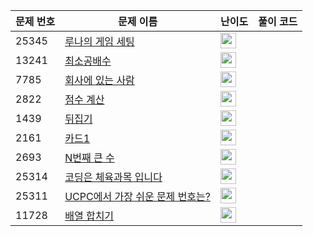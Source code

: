 | 문제 번호 | 문제 이름 | 난이도 | 풀이 코드 |
| --- | --- | --- | --- |
| 25345 | [루나의 게임 세팅](https://www.acmicpc.net/problem/25345) | <img height="25px" width="25px=" src="https://static.solved.ac/tier_small/10.svg"/> |  |
| 13241 | [최소공배수](https://www.acmicpc.net/problem/13241) | <img height="25px" width="25px=" src="https://static.solved.ac/tier_small/6.svg"/> |  |
| 7785 | [회사에 있는 사람](https://www.acmicpc.net/problem/7785) | <img height="25px" width="25px=" src="https://static.solved.ac/tier_small/6.svg"/> |  |
| 2822 | [점수 계산](https://www.acmicpc.net/problem/2822) | <img height="25px" width="25px=" src="https://static.solved.ac/tier_small/6.svg"/> |  |
| 1439 | [뒤집기](https://www.acmicpc.net/problem/1439) | <img height="25px" width="25px=" src="https://static.solved.ac/tier_small/6.svg"/> |  |
| 2161 | [카드1](https://www.acmicpc.net/problem/2161) | <img height="25px" width="25px=" src="https://static.solved.ac/tier_small/6.svg"/> |  |
| 2693 | [N번째 큰 수](https://www.acmicpc.net/problem/2693) | <img height="25px" width="25px=" src="https://static.solved.ac/tier_small/6.svg"/> |  |
| 25314 | [코딩은 체육과목 입니다](https://www.acmicpc.net/problem/25314) | <img height="25px" width="25px=" src="https://static.solved.ac/tier_small/1.svg"/> |  |
| 25311 | [UCPC에서 가장 쉬운 문제 번호는?](https://www.acmicpc.net/problem/25311) | <img height="25px" width="25px=" src="https://static.solved.ac/tier_small/1.svg"/> |  |
| 11728 | [배열 합치기](https://www.acmicpc.net/problem/11728) | <img height="25px" width="25px=" src="https://static.solved.ac/tier_small/6.svg"/> |  |
